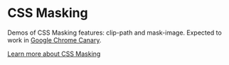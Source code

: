 CSS Masking
===

Demos of CSS Masking features: clip-path and mask-image.
Expected to work in [Google Chrome Canary](https://www.google.com/intl/en/chrome/browser/canary.html).


[Learn more about CSS Masking](http://www.html5rocks.com/en/tutorials/masking/adobe/)
